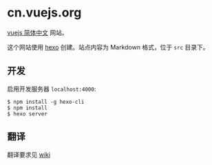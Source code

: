 # cn.vuejs.org

[vuejs 简体中文](http://cn.vuejs.org/) 网站。

这个网站使用 [hexo](http://hexo.io/) 创建。站点内容为 Markdown 格式，位于 `src` 目录下。

## 开发

启用开发服务器 `localhost:4000`:

```
$ npm install -g hexo-cli
$ npm install
$ hexo server
```

## 翻译

翻译要求见 [wiki](https://github.com/vuejs/cn.vuejs.org/wiki)